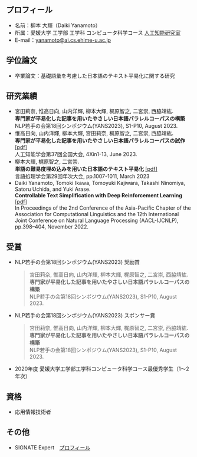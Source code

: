 ## プロフィール
- 名前：柳本 大輝（Daiki Yanamoto）
- 所属：愛媛大学 工学部 工学科 コンピュータ科学コース [人工知能研究室](https://sites.google.com/view/ehime-nlp/)
- E-mail：yanamoto@ai.cs.ehime-u.ac.jp

## 学位論文
- 卒業論文：基礎語彙を考慮した日本語のテキスト平易化に関する研究

## 研究業績
- 宮田莉奈, 惟高日向, 山内洋輝, 柳本大輝, 梶原智之, 二宮崇, ⻄脇靖紘. <br>
  **専門家が平易化した記事を用いたやさしい日本語パラレルコーパスの構築** <br>
  NLP若手の会第18回シンポジウム(YANS2023), S1-P10, August 2023.
- 惟高日向, 山内洋輝, 柳本大輝, 宮田莉奈, 梶原智之, 二宮崇, 西脇靖紘. <br>
  **専門家が平易化した記事を用いたやさしい日本語パラレルコーパスの試作** [[pdf]](https://doi.org/10.11517/pjsai.JSAI2023.0_3Xin414) <br>
  人工知能学会第37回全国大会, 4Xin1-13, June 2023.
- 柳本大輝, 梶原智之, 二宮崇. <br>
  **単語の難易度埋め込みを用いた日本語のテキスト平易化** [[pdf]](https://www.anlp.jp/proceedings/annual_meeting/2023/pdf_dir/P4-5.pdf) <br>
  言語処理学会第29回年次大会, pp.1007-1011, March 2023
- Daiki Yanamoto, Tomoki Ikawa, Tomoyuki Kajiwara, Takashi Ninomiya, Satoru Uchida, and Yuki Arase. <br>
  **Controllable Text Simplification with Deep Reinforcement Learning** [[pdf]](https://aclanthology.org/2022.aacl-short.49) <br>
  In Proceedings of the 2nd Conference of the Asia-Pacific Chapter of the Association for Computational Linguistics and the 12th International Joint Conference on Natural Language Processing (AACL-IJCNLP), pp.398–404, November 2022.

## 受賞
- NLP若手の会第18回シンポジウム(YANS2023) 奨励賞
  > 宮田莉奈, 惟高日向, 山内洋輝, 柳本大輝, 梶原智之, 二宮崇, ⻄脇靖紘. <br>
  **専門家が平易化した記事を用いたやさしい日本語パラレルコーパスの構築** <br>
  NLP若手の会第18回シンポジウム(YANS2023), S1-P10, August 2023.
- NLP若手の会第18回シンポジウム(YANS2023) スポンサー賞
  > 宮田莉奈, 惟高日向, 山内洋輝, 柳本大輝, 梶原智之, 二宮崇, ⻄脇靖紘. <br>
  **専門家が平易化した記事を用いたやさしい日本語パラレルコーパスの構築** <br>
  NLP若手の会第18回シンポジウム(YANS2023), S1-P10, August 2023.
- 2020年度 愛媛大学工学部工学科コンピュータ科学コース最優秀学生（1～2 年次）

## 資格
- 応用情報技術者

## その他
- SIGNATE Expert　[プロフィール](https://signate.jp/users/81225)



<!--
**YanamotoDaiki/YanamotoDaiki** is a ✨ _special_ ✨ repository because its `README.md` (this file) appears on your GitHub profile.

Here are some ideas to get you started:

- 🔭 I’m currently working on ...
- 🌱 I’m currently learning ...
- 👯 I’m looking to collaborate on ...
- 🤔 I’m looking for help with ...
- 💬 Ask me about ...
- 📫 How to reach me: ...
- 😄 Pronouns: ...
- ⚡ Fun fact: ...
-->
